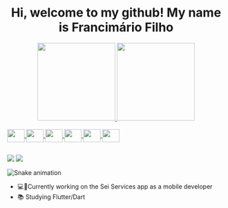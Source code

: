 
<div  align="center">
  <h1>Hi, welcome to my github! My name is Francimário Filho</h1>
</div>

<div align="center">
  <a href="https://github.com/FrancimarioAraujo">
  <img height="180em" src="https://github-readme-stats.vercel.app/api?username=FrancimarioAraujo&show_icons=true&theme=dark&include_all_commits=true&count_private=true"/>
  <img height="180em" src="https://github-readme-stats.vercel.app/api/top-langs/?username=FrancimarioAraujo&layout=compact&langs_count=7&theme=dark"/>
</div>
<div style="display: inline_block"><br>
 <img height="30" width="40" align="center" src="https://cdn.jsdelivr.net/gh/devicons/devicon/icons/flutter/flutter-original.svg" />
 <img height="30" width="40" align="center" src="https://cdn.jsdelivr.net/gh/devicons/devicon/icons/dart/dart-original.svg" />
 <img height="30" width="40" align="center" src="https://cdn.jsdelivr.net/gh/devicons/devicon/icons/html5/html5-original-wordmark.svg" />
 <img height="30" width="40" align="center" src="https://cdn.jsdelivr.net/gh/devicons/devicon/icons/css3/css3-plain-wordmark.svg" />
 <img height="30" width="40" align="center" src="https://cdn.jsdelivr.net/gh/devicons/devicon/icons/php/php-plain.svg" />
 <img height="30" width="40" align="center" src="https://cdn.jsdelivr.net/gh/devicons/devicon/icons/javascript/javascript-original.svg" />        
</div>
  
  ##
 
<div> 
  
 
  <a href = "mailto:francimariofilho7@gmail.com"><img src="https://img.shields.io/badge/-Gmail-%23333?style=for-the-badge&logo=gmail&logoColor=white" target="_blank"></a>
  <a href="https://www.linkedin.com/in/francimariofilho" target="_blank"><img src="https://img.shields.io/badge/-LinkedIn-%230077B5?style=for-the-badge&logo=linkedin&logoColor=white" target="_blank"></a> 
 
  ![Snake animation](https://github.com/FrancimarioAraujo/FrancimarioAraujo/blob/output/github-contribution-grid-snake.svg)
 
</div>
  
  <ul>
<li>💻📱Currently working on the Sei Services app as a mobile developer</li>
<li>📚 Studying Flutter/Dart</li>
</ul>


